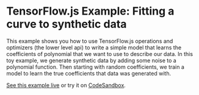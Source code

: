 # TensorFlow.js Example: Fitting a curve to synthetic data

This example shows you how to use TensorFlow.js operations and optimizers (the lower level api) to write a simple model that learns the coefficients of polynomial that we want to use to describe our data. In this toy example, we generate synthetic data by adding some noise to a polynomial function. Then starting with random coefficients, we train a model to learn the true coefficients that data was generated with.

[See this example live](https://storage.googleapis.com/tfjs-examples/polynomial-regression-core/dist/index.html) or try it on [CodeSandbox](https://codesandbox.io/s/github/tensorflow/tfjs-examples/tree/master/polynomial-regression-core).
